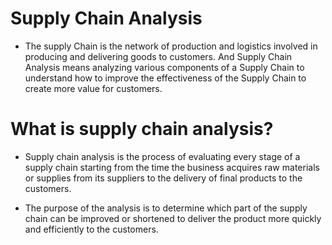 # Supply Chain Analysis

- The supply Chain is the network of production and logistics involved in producing and delivering goods to customers. And Supply Chain Analysis means analyzing various components of a Supply Chain to understand how to improve the effectiveness of the Supply Chain to create more value for customers.

# What is supply chain analysis?

- Supply chain analysis is the process of evaluating every stage of a supply chain starting from the time the business acquires raw materials or supplies from its suppliers to the delivery of final products to the customers.

- The purpose of the analysis is to determine which part of the supply chain can be improved or shortened to deliver the product more quickly and efficiently to the customers.
